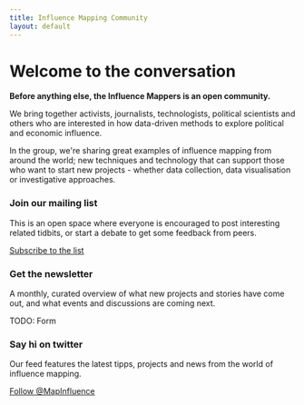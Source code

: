 ```yaml
---
title: Influence Mapping Community
layout: default
---
```


<h1 class="centered">Welcome to the conversation</h1>

<div class="row">
  <div class="col-md-6">
    <p>
      <strong>Before anything else, the Influence Mappers is an open community.</strong>
    </p>
    <p>
      We bring together activists, journalists, technologists, political
      scientists and others who are interested in how data-driven methods to
      explore political and economic influence.
    </p>
    
  </div>
  <div class="col-md-6">
    <!-- img src="../assets/images/team.png" -->
    <p>
      In the group, we're sharing great examples of influence mapping from
      around the world; new techniques and technology that can support those
      who want to start new projects - whether data collection, data
      visualisation or investigative approaches.
    </p>
  </div>
</div>

<div class="row">
  <div class="col-md-4">
    <div class="teaser-box">
        <h3>Join our mailing list</h3>
        <p>
          This is an open space where everyone is encouraged to post interesting
          related tidbits, or start a debate to get some feedback from peers.
        </p>
        <div class="action">
            <a href="https://groups.google.com/forum/#!forum/influencemapping" target="_new">
                Subscribe to the list
            </a>
        </div>
    </div>
  </div>
  <div class="col-md-4">
    <div class="teaser-box">
        <h3>Get the newsletter</h3>
        <p>
          A monthly, curated overview of what new projects and stories have come 
          out, and what events and discussions are coming next.
        </p>
        <div class="action">
            TODO: Form
        </div>
    </div>
  </div>
  <div class="col-md-4">
    <div class="teaser-box">
        <h3>Say hi on twitter</h3>
        <p>
          Our feed features the latest tipps, projects and news from the world
          of influence mapping.
        </p>
        <div class="action">
            <a href="https://twitter.com/MapInfluence" target="_new">
                Follow @MapInfluence
            </a>
        </div>
    </div>
  </div>
</div>
